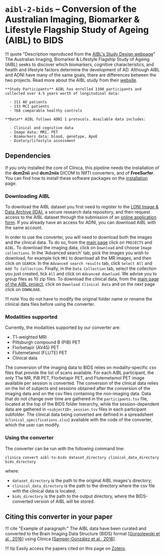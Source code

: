 # `aibl-2-bids` – Conversion of the Australian Imaging, Biomarker & Lifestyle Flagship Study of Ageing (AIBL) to BIDS


!!! quote "Description reproduced from the [AIBL's Study Design webpage](http://adni.loni.usc.edu/study-design/collaborative-studies/aibl/)"
    The Australian Imaging, Biomarker & Lifestyle Flagship Study of Ageing (AIBL) seeks to discover which biomarkers, cognitive characteristics, and health and lifestyle factors determine the development of AD. Although AIBL and ADNI have many of the same goals, there are differences between the two projects. Read more about the AIBL study from their [website](http://www.aibl.csiro.au/).

    **Study Participants** AIBL has enrolled 1100 participants and collected over 4.5 years worth of longitudinal data:

      - 211 AD patients
      - 133 MCI patients
      - 768 comparable healthy controls

    **Data** AIBL follows ADNI 1 protocols. Available data includes:

      - Clinical and cognitive data
      - Image data: MRI, PET
      - Biomarkers data: blood, genotype, ApoE
      - Dietary/lifestyle assessment

## Dependencies

If you only installed the core of Clinica, this pipeline needs the installation of the **dcm2nii** and **dcm2niix** DICOM to NIfTI converters, and of **FreeSurfer**. You can find how to install these software packages on the [installation](../#installing-clinica-from-source) page.

### Downloading AIBL
To download the AIBL dataset you first need to register to the [LONI Image & Data Archive (IDA)](https://ida.loni.usc.edu/login.jsp), a secure research data repository, and then request access to the AIBL dataset through the submission of an [online application form](https://ida.loni.usc.edu/collaboration/access/appApply.jsp?project=AIBL). If you already have an access for ADNI, you can download AIBL with the same account.

In order to use the converter, you will need to download both the images and the clinical data. To do so, from the [main page](https://ida.loni.usc.edu/login.jsp?returnPage=UserManagement.jsp&project=) click on `PROJECTS` and `AIBL`. To download the imaging data, click on `Download` and choose `Image collections`. In the 'Advanced search' tab, pick the images you wish to download, for example tick `MRI` to download all the MR images, and then click on `SEARCH`. In the `Advanced search results` tab, click `Select All` and `Add To Collection`. Finally, in the `Data Collection` tab, select the collection you just created, tick `All` and click on `Advanced download`. We advise you to group files as 10 zip files. To download the clinical data, from the [main page of the AIBL project](https://ida.loni.usc.edu/home/projectPage.jsp?project=AIBL), click on `Download Clinical Data` and on the next page click on `DOWNLOAD`.

!!! note
    You do not have to modify the original folder name or rename the clinical data files before using the converter.

### Modalities supported
Currently, the modalities supported by our converter are:

  - T1-weighted MRI
  - Pittsburgh compound B (PiB) PET
  - Florbetapir (AV45) PET
  - Flutemetamol (FLUTE) PET
  - Clinical data

The conversion of the imaging data to BIDS relies on modality-specific csv files that provide the list of scans available. For each AIBL participant, the only T1w MR, PiB PET, Florbetapir PET, and Flutemetamol PET image available per session is converted. The conversion of the clinical data relies on the list of subjects and sessions obtained after the conversion of the imaging data and on the csv files containing the non-imaging data. Data that do not change over time are gathered in the `participants.tsv` file, located at the top of the BIDS folder hierarchy, while the session-dependent data are gathered in `<subjectID>_session.tsv` files in each participant subfolder. The clinical data being converted are defined in a spreadsheet (`clinical_specifications.xlsx`) available with the code of the converter, which the user can modify.

### Using the converter

The converter can be run with the following command line:

```
clinica convert aibl-to-bids dataset_directory clinical_data_directory bids_directory
```

where:

  - `dataset_directory` is the path to the original AIBL images's directory;
  - `clinical_data_directory` is the path to the directory where the csv file with the clinical data is located;
  - `bids_directory` is the path to the output directory, where the BIDS-converted version of AIBL will be stored.


## Citing this converter in your paper

!!! cite "Example of paragraph:"
    The AIBL data have been curated and converted to the Brain Imaging Data Structure (BIDS) format [[Gorgolewski et al., 2016](https://doi.org/10.1038/sdata.2016.44)] using Clinica [[Samper-González et al., 2018](https://doi.org/10.1016/j.neuroimage.2018.08.042)].

!!! tip
    Easily access the papers cited on this page on [Zotero](https://www.zotero.org/groups/2240070/clinica_aramislab/items/collectionKey/NASGJPVL).
